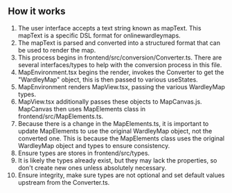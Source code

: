 
## How it works
1. The user interface accepts a text string known as mapText.  This mapText is a specific DSL format for onlinewardleymaps.
2. The mapText is parsed and converted into a structured format that can be used to render the map.
3. This process begins in frontend/src/conversion/Converter.ts. There are several interfaces/types to help with the conversion process in this file.
4. MapEnvironment.tsx begins the render, invokes the Converter to get the "WardleyMap" object, this is then passed to various useStates.
5. MapEnvironment renders MapView.tsx, passing the various WardleyMap types.
6. MapView.tsx additionally passes these objects to MapCanvas.js.  MapCanvas then uses MapElements class in frontend/src/MapElements.ts.   
7. Because there is a change in the MapElements.ts, it is important to update MapElements to use the original WardleyMap object, not the converted one.  This is because the MapElements class uses the original WardleyMap object and types to ensure consistency.
8. Ensure types are stores in frontend/src/types.
9. It is likely the types already exist, but they may lack the properties, so don't create new ones unless absolutely necessary.  
10. Ensure integrity, make sure types are not optional and set default values upstream from the Converter.ts.